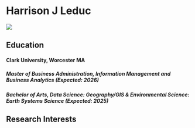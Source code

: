 # Harrison J Leduc
![
](image.png)

## Education 
#### Clark University, Worcester MA
##### Master of Business Administration, Information Management and Business Analytics (Expected: 2026)
##### Bachelor of Arts, Data Science: Geography/GIS & Environmental Science: Earth Systems Science (Expected: 2025)



## Research Interests
